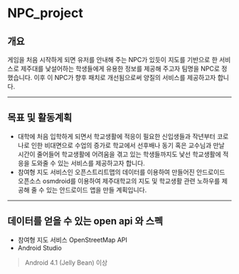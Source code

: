 # NPC_project

<NPC>

## 개요

게임을 처음 시작하게 되면 유저를 안내해 주는 NPC가 있듯이 지도를 기반으로 한 서비스로 제주대를 낯설어하는 학생들에게 유용한 정보를 제공해 주고자 팀명을 NPC로 정했습니다.
이후 이 NPC가 향후 패치로 개선됨으로써 양질의 서비스를 제공하고자 합니다.

---

## 목표 및 활동계획

- 대학에 처음 입학하게 되면서 학교생활에 적응이 필요한 신입생들과 작년부터 코로나로 인한 비대면으로 수업의 증가로 학교에서 선후배나 동기 혹은 교수님과 만날 시간이 줄어들어 학교생활에 어려움을 겪고 있는 학생들까지도 낯선 학교생활에 적응을 도와줄 수 있는 서비스를 제공하고자 합니다.
- 참여형 지도 서비스인 오픈스트리트맵의 데이터를 이용하여 만들어진 안드로이드 오픈소스 osmdroid를 이용하여 제주대학교의 지도 및 학교생활 관련 노하우를 제공해 줄 수 있는 안드로이드 앱을 만들 계획입니다.

---

## 데이터를 얻을 수 있는 open api 와 스펙

- 참여형 지도 서비스 OpenStreetMap API
- Android Studio
> Android 4.1 (Jelly Bean) 이상
